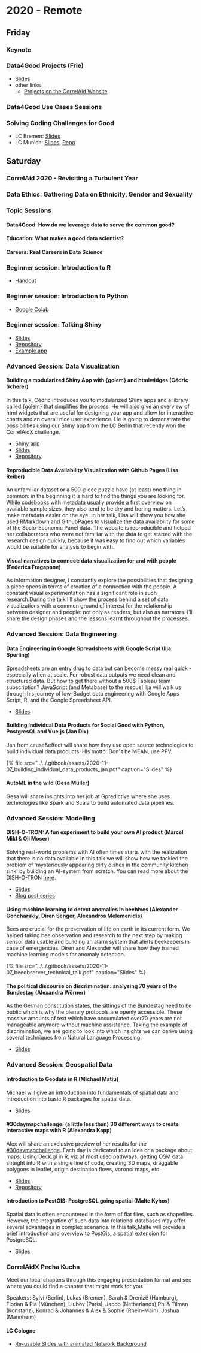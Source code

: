 # 2020 - Remote

## Friday

### Keynote

### Data4Good Projects \(Frie\)

* [Slides](https://docs.google.com/presentation/d/1re5KGBdJibL-aICXIpTx_2YMgDR4FyqQtkGat_bKKtQ/edit?usp=sharing)
* other links
  * [Projects on the CorrelAid Website](https://correlaid.org/projects)

### Data4Good Use Cases Sessions

### Solving Coding Challenges for Good

* LC Bremen: [Slides](https://rawcdn.githack.com/CorrelAid/correlaidx-challenge-bremen/master/correlcon-talk/correlcon-slides.html)
* LC Munich: [Slides](https://docs.google.com/presentation/d/13wCrY51u5YBJ-NdK484Q5zWDYLqU13AO4bJHrkcDYvM/), [Repo](https://github.com/CorrelAid/correlaidx-challenge-munich)

## Saturday

### CorrelAid 2020 - Revisiting a Turbulent Year

### Data Ethics: Gathering Data on Ethnicity, Gender and Sexuality

### Topic Sessions

#### Data4Good: How do we leverage data to serve the common good?

#### Education: What makes a good data scientist?

#### Careers: Real Careers in Data Science

### Beginner session: Introduction to R

* [Handout](https://mirka-henninger.de/CorrelCon/Handout_CorrelCon.pdf)

### Beginner session: Introduction to Python

* [Google Colab](https://colab.research.google.com/github/pythontsunami/teaching/blob/intro/0_intro.ipynb)

### Beginner session: Talking Shiny

* [Slides](http://cosimameyer.rbind.io/slides/correlcon/talk#1)
* [Repository](https://github.com/cosimameyer/conflict-elections)
* [Example app](https://cosima-meyer.shinyapps.io/conflict-elections/)

### Advanced Session: Data Visualization

#### Building a modularized Shiny App with {golem} and htmlwidges \(Cédric Scherer\)

In this talk, Cédric introduces you to modularized Shiny apps and a library called {golem} that simplifies the process. He will also give an overview of html widgets that are useful for designing your app and allow for interactive charts and an overall nice user experience. He is going to demonstrate the possibilities using our Shiny app from the LC Berlin that recently won the CorrelAidX challenge.

* [Shiny app](https://cedric-scherer.shinyapps.io/correlcon2020_golem_html_widgets/)
* [Slides](https://cedricscherer.netlify.app/slides/CorrelCon2020_ShinyGolemHtml.pdf)
* [Repository](https://github.com/Z3tt/CorrelCon)

#### Reproducible Data Availability Visualization with Github Pages \(Lisa Reiber\)

An unfamiliar dataset or a 500-piece puzzle have \(at least\) one thing in common: in the beginning it is hard to find the things you are looking for. While codebooks with metadata usually provide a first overview on available sample sizes, they also tend to be dry and boring matters. Let’s make metadata easier on the eye. In her talk, Lisa will show you how she used RMarkdown and GithubPages to visualize the data availability for some of the Socio-Economic Panel data. The website is reproducible and helped her collaborators who were not familiar with the data to get started with the research design quickly, because it was easy to find out which variables would be suitable for analysis to begin with.

#### Visual narratives to connect: data visualization for and with people \(Federica Fragapane\)

As information designer, I constantly explore the possibilities that designing a piece opens in terms of creation of a connection with the people. A constant visual experimentation has a significant role in such research.During the talk I’ll show the process behind a set of data visualizations with a common ground of interest for the relationship between designer and people: not only as readers, but also as narrators. I’ll share the design phases and the lessons learnt throughout the processes.

### Advanced Session: Data Engineering

#### Data Engineering in Google Spreadsheets with Google Script \(Ilja Sperling\)

Spreadsheets are an entry drug to data but can become messy real quick - especially when at scale. For robust data outputs we need clean and structured data. But how to get there without a 500$ Tableau team subscription? JavaScript \(and Metabase\) to the rescue! Ilja will walk us through his journey of low-Budget data engineering with Google Apps Script, R, and the Google Spreadsheet API.

* [Slides](https://dadascience.design/talks/data-engineering-gas/2020-correlcon-data-engineering.html#1)

#### Building Individual Data Products for Social Good with Python, PostgresQL and Vue.js \(Jan Dix\)

Jan from cause&effect will share how they use open source technologies to build individual data products. His motto: Don’ t be MEAN, use PPV.

{% file src="../../.gitbook/assets/2020-11-07\_building\_individual\_data\_products\_jan.pdf" caption="Slides" %}

#### AutoML in the wild \(Gesa Müller\)

Gesa will share insights into her job at Gpredictive where she uses technologies like Spark and Scala to build automated data pipelines.

### Advanced Session: Modelling

#### DISH-O-TRON: A fun experiment to build your own AI product \(Marcel Mikl & Oli Moser\)

Solving real-world problems with AI often times starts with the realization that there is no data available.In this talk we will show how we tackled the problem of 'mysteriously appearing dirty dishes in the community kitchen sink' by building an AI-system from scratch. You can read more about the DISH-O-TRON [here](https://blog.codecentric.de/en/2020/09/dish-o-tron-no-more-dirty-dishes-ai/).

* [Slides](https://docs.google.com/presentation/d/1BuKYjXtqXVEKDJJV5k08-_yl6VUPrgGGn6z2gJLhSUo/edit?usp=sharing)
* [Blog post series](https://blog.codecentric.de/en/2020/09/dish-o-tron-no-more-dirty-dishes-ai/)

#### Using machine learning to detect anomalies in beehives \(Alexander Goncharskiy, Diren Senger, Alexandros Melemenidis\)

Bees are crucial for the preservation of life on earth in its current form. We helped taking bee observation and research to the next step by making sensor data usable and building an alarm system that alerts beekeepers in case of emergencies. Diren and Alexander will share how they trained machine learning models for anomaly detection.

{% file src="../../.gitbook/assets/2020-11-07\_beeobserver\_technical\_talk.pdf" caption="Slides" %}

#### The political discourse on discrimination: analysing 70 years of the Bundestag \(Alexandra Wörner\)

As the German constitution states, the sittings of the Bundestag need to be public which is why the plenary protocols are openly accessible. These massive amounts of text which have accumulated over70 years are not manageable anymore without machine assistance. Taking the example of discrimination, we are going to look into which insights we can derive using several techniques from Natural Language Processing.

* [Slides](https://github.com/awoerner92/talks/blob/main/correlcon2020/slides.pdf)

### Advanced Session: Geospatial Data

#### Introduction to Geodata in R \(Michael Matiu\)

Michael will give an introduction into fundamentals of spatial data and introduction into basic R packages for spatial data.

* [Slides](https://mitmat.github.io/slides/2020-11-07-correlcon/intro-spatial-r.html#1)

#### \#30daymapchallenge: \(a little less than\) 30 different ways to create interactive maps with R \(Alexandra Kapp\)

Alex will share an exclusive preview of her results for the [\#30daymapchallenge](https://www.youtube.com/results?search_query=%2330daymapchallenge). Each day is dedicated to an idea or a package about maps: Using Deck.gl in R, viz of most used pathways, getting OSM data straight into R with a single line of code, creating 3D maps, draggable polygons in leaflet, origin destination flows, voronoi maps, etc

* [Slides](https://alexandrakapp.github.io/correlcon_presentation/)
* [Repository](https://github.com/AlexandraKapp/30daymapchallenge)

#### Introduction to PostGIS: PostgreSQL going spatial \(Malte Kyhos\)

Spatial data is often encountered in the form of flat files, such as shapefiles. However, the integration of such data into relational databases may offer several advantages in complex scenarios. In this talk,Malte will provide a brief introduction and overview to PostGis, a spatial extension for PostgreSQL.

* [Slides](https://mkyhos.github.io/talk_postgis/)

### CorrelAidX Pecha Kucha

Meet our local chapters through this engaging presentation format and see where you could find a chapter that might work for you.

Speakers: Sylvi \(Berlin\), Lukas \(Bremen\), Sarah & Drenizë \(Hamburg\), Florian & Pia \(München\), Liubov \(Paris\), Jacob \(Netherlands\),Phil& Tilman \(Konstanz\), Konrad & Johannes & Alex & Sophie \(Rhein-Main\), Joshua \(Mannheim\)

#### LC Cologne

* [Re-usable Slides with animated Network Background](https://github.com/Studentenfutter/CorrelAid-Presentations/tree/main/2020_11_07%20CorrelCon)

